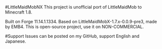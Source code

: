 #LittleMaidMobNX
This project is unofficial port of LittleMaidMob to Minecraft 1.8.

Built on Forge 11.14.1.1334.
Based on LittleMaidMobX-1.7.x-0.0.9-pre3, made by EMB4.
This is open-source project, use it on NON-COMMERCIAL.

#Support
Issues can be posted on my GitHub, support English and Japanese.
